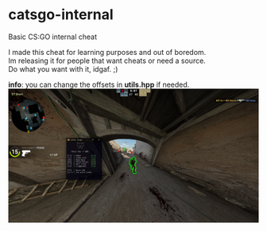 # catsgo-internal
Basic CS:GO internal cheat 

I made this cheat for learning purposes and out of boredom.
<br />
Im releasing it for people that want cheats or need a source.
<br />
Do what you want with it, idgaf. ;)

**info**: you can change the offsets in **utils.hpp** if needed.
![Alt text](catsgo-internal/img/catsgo.png?raw=true "catsgo-screenshot")
